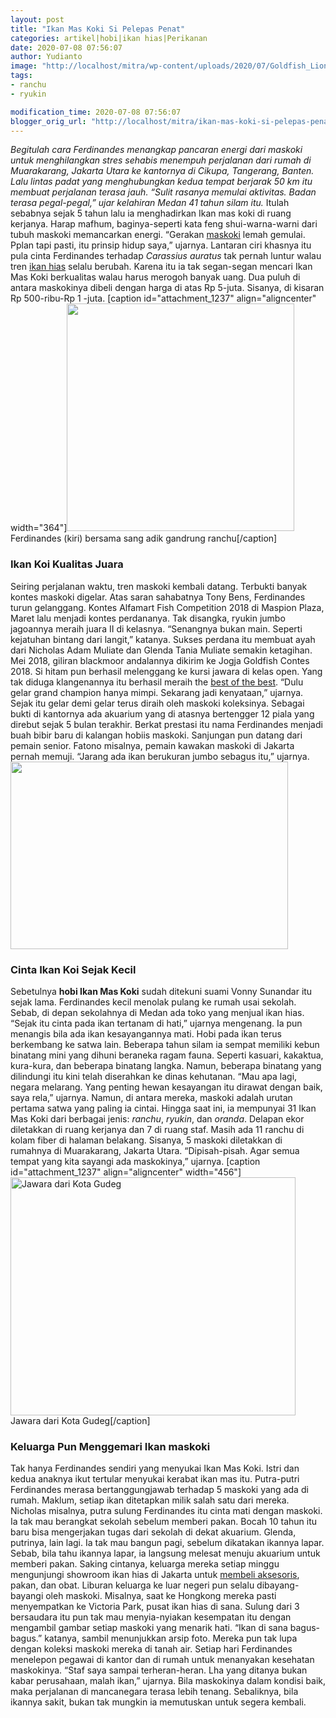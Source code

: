 ```yaml
---
layout: post
title: "Ikan Mas Koki Si Pelepas Penat"
categories: artikel|hobi|ikan hias|Perikanan
date: 2020-07-08 07:56:07
author: Yudianto
image: "http://localhost/mitra/wp-content/uploads/2020/07/Goldfish_Lionchu_first_orize_winner_1200x800.jpg"
tags:
- ranchu
- ryukin

modification_time: 2020-07-08 07:56:07
blogger_orig_url: "http://localhost/mitra/ikan-mas-koki-si-pelepas-penat.html"
---
```


<em>Begitulah cara Ferdinandes menangkap pancaran energi dari maskoki untuk menghilangkan stres sehabis menempuh perjalanan dari rumah di Muarakarang, Jakarta Utara ke kantornya di Cikupa, Tangerang, Banten. Lalu lintas padat yang menghubungkan kedua tempat berjarak 50 km itu membuat perjalanan terasa jauh. “Sulit rasanya memulai aktivitas. Badan terasa pegal-pegal,” ujar kelahiran Medan 41 tahun silam itu.</em>
Itulah sebabnya sejak 5 tahun lalu ia menghadirkan Ikan mas koki di ruang kerjanya. Harap mafhum, baginya-seperti kata feng shui-warna-warni dari tubuh maskoki memancarkan energi. “Gerakan <a href="https://www.fishbase.se/Summary/SpeciesSummary.php?id=271&amp;lang=bahasa">maskoki</a> lemah gemulai. Pplan tapi pasti, itu prinsip hidup saya,” ujarnya. Lantaran ciri khasnya itu pula cinta Ferdinandes terhadap <em>Carassius auratus</em> tak pernah luntur walau tren <a class="wpil_keyword_link " href="http://127.0.0.1/mitra/ikan-hias"  title="ikan hias" data-wpil-keyword-link="linked">ikan hias</a> selalu berubah. Karena itu ia tak segan-segan mencari Ikan Mas Koki berkualitas walau harus merogoh banyak uang. Dua puluh di antara maskokinya dibeli dengan harga di atas Rp 5-juta. Sisanya, di kisaran Rp 500-ribu-Rp  1 -juta.
[caption id="attachment_1237" align="aligncenter" width="364"]<img class="wp-image-1237" src="http://127.0.0.1/mitra/wp-content/uploads/2020/07/koki_799x800.jpg" alt="" width="364" height="364" /> Ferdinandes (kiri) bersama sang adik gandrung ranchu[/caption]
<h3>Ikan Koi Kualitas Juara</h3>
Seiring perjalanan waktu, tren maskoki kembali datang. Terbukti banyak kontes maskoki digelar. Atas saran sahabatnya Tony Bens, Ferdinandes turun gelanggang. Kontes Alfamart Fish Competition 2018 di Maspion Plaza, Maret lalu menjadi kontes perdananya. Tak disangka, ryukin jumbo jagoannya meraih juara II di kelasnya. “Senangnya bukan main. Seperti kejatuhan bintang dari langit,” katanya.
Sukses perdana itu membuat ayah dari Nicholas Adam Muliate dan Glenda Tania Muliate semakin ketagihan. Mei 2018, giliran blackmoor andalannya dikirim ke Jogja Goldfish Contes 2018. Si hitam pun berhasil melenggang ke kursi jawara di kelas open.
Yang tak diduga klangenannya itu berhasil meraih the <a href="http://127.0.0.1/mitra/2-jenis-ikan-discus-unggulan-hasil.html">best of the best</a>. “Dulu gelar grand champion hanya mimpi. Sekarang jadi kenyataan,” ujarnya. Sejak itu gelar demi gelar terus diraih oleh maskoki koleksinya.
Sebagai bukti di kantornya ada akuarium yang di atasnya bertengger 12 piala yang direbut sejak 5 bulan terakhir.
Berkat prestasi itu nama Ferdinandes menjadi buah bibir baru di kalangan hobiis maskoki. Sanjungan pun datang dari pemain senior. Fatono misalnya, pemain kawakan maskoki di Jakarta pernah memuji. “Jarang ada ikan berukuran jumbo sebagus itu,” ujarnya.
<img class="wp-image-1240 aligncenter" src="http://127.0.0.1/mitra/wp-content/uploads/2020/07/koki_1246x800.jpg" alt="" width="444" height="300" />
<h3>Cinta Ikan Koi Sejak Kecil</h3>
Sebetulnya <strong>hobi Ikan Mas Koki</strong> sudah ditekuni suami Vonny Sunandar itu sejak lama. Ferdinandes kecil menolak pulang ke rumah usai sekolah. Sebab, di depan sekolahnya di Medan ada toko yang menjual ikan hias. “Sejak itu cinta pada ikan tertanam di hati,” ujarnya mengenang. Ia pun menangis bila ada ikan kesayangannya mati.
Hobi pada ikan terus berkembang ke satwa lain. Beberapa tahun silam ia sempat memiliki kebun binatang mini yang dihuni beraneka ragam fauna. Seperti kasuari, kakaktua, kura-kura, dan beberapa binatang langka. Namun, beberapa binatang yang dilindungi itu kini telah diserahkan ke dinas kehutanan. “Mau apa lagi, negara melarang. Yang penting hewan kesayangan itu dirawat dengan baik, saya rela,” ujarnya. Namun, di antara mereka, maskoki adalah urutan pertama satwa yang paling ia cintai.
Hingga saat ini, ia mempunyai 31 Ikan Mas Koki dari berbagai jenis: <em>ranchu</em>, <em>ryukin</em>, dan <em>oranda</em>. Delapan ekor diletakkan di ruang kerjanya dan 7 di ruang staf. Masih ada 11 ranchu di kolam fiber di halaman belakang. Sisanya, 5 maskoki diletakkan di rumahnya di Muarakarang, Jakarta Utara. “Dipisah-pisah. Agar semua tempat yang kita sayangi ada maskokinya,” ujarnya.
[caption id="attachment_1237" align="aligncenter" width="456"]<img class="wp-image-1237" src="http://127.0.0.1/mitra/wp-content/uploads/2020/07/koki_799x800.jpg" alt="Jawara dari Kota Gudeg" width="456" height="381" /> Jawara dari Kota Gudeg[/caption]
<h3>Keluarga Pun Menggemari Ikan maskoki</h3>
Tak hanya Ferdinandes sendiri yang menyukai Ikan Mas Koki. Istri dan kedua anaknya ikut tertular menyukai kerabat ikan mas itu. Putra-putri Ferdinandes merasa bertanggungjawab terhadap 5 maskoki yang ada di rumah. Maklum, setiap ikan ditetapkan milik salah satu dari mereka.
Nicholas misalnya, putra sulung Ferdinandes itu cinta mati dengan maskoki. Ia tak mau berangkat sekolah sebelum memberi pakan. Bocah 10 tahun itu baru bisa mengerjakan tugas dari sekolah di dekat akuarium. Glenda, putrinya, lain lagi. Ia tak mau bangun pagi, sebelum dikatakan ikannya lapar.
Sebab, bila tahu ikannya lapar, ia langsung melesat menuju akuarium untuk memberi pakan.
Saking cintanya, keluarga mereka setiap minggu mengunjungi showroom ikan hias di Jakarta untuk <a href="http://127.0.0.1/mitra/evolusi-perdagangan-aksesori-ikan-hias.html">membeli aksesoris</a>, pakan, dan obat. Liburan keluarga ke luar negeri pun selalu dibayang-bayangi oleh maskoki. Misalnya, saat ke Hongkong mereka pasti menyempatkan ke Victoria Park, pusat ikan hias di sana. Sulung dari 3 bersaudara itu pun tak mau menyia-nyiakan kesempatan itu dengan mengambil gambar setiap maskoki yang menarik hati. “Ikan di sana bagus-bagus.” katanya, sambil menunjukkan arsip foto.
Mereka pun tak lupa dengan koleksi maskoki mereka di tanah air. Setiap hari Ferdinandes menelepon pegawai di kantor dan di rumah untuk menanyakan kesehatan maskokinya. “Staf saya sampai terheran-heran. Lha yang ditanya bukan kabar perusahaan, malah ikan,” ujarnya. Bila maskokinya dalam kondisi baik, maka perjalanan di mancanegara terasa lebih tenang. Sebaliknya, bila ikannya sakit, bukan tak mungkin ia memutuskan untuk segera kembali.
